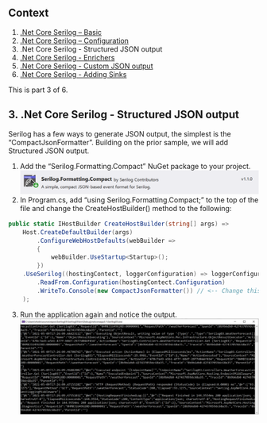 ## Context
1. [.Net Core Serilog – Basic](https://github.com/rtodosic/Serilog01/)
2. [.Net Core Serilog – Configuration](https://github.com/rtodosic/Serilog02/)
3. .Net Core Serilog - Structured JSON output
4. [.Net Core Serilog - Enrichers](https://github.com/rtodosic/Serilog04/)
5. [.Net Core Serilog - Custom JSON output](https://github.com/rtodosic/Serilog05/)
6. [.Net Core Serilog - Adding Sinks](https://github.com/rtodosic/Serilog06/)

This is part 3 of 6.

## 3. .Net Core Serilog - Structured JSON output

Serilog has a few ways to generate JSON output, the simplest is the “CompactJsonFormatter”. Building on the prior sample, we will add Structured JSON output.

1. Add the “Serilog.Formatting.Compact” NuGet package to your project. 
    ![Image alt text](Images/NuGet-Serilog-Compact.png?raw=true)
2. In Program.cs, add “using Serilog.Formatting.Compact;” to the top of the file and change the CreateHostBuilder() method to the following:
  ```C#
  public static IHostBuilder CreateHostBuilder(string[] args) =>
      Host.CreateDefaultBuilder(args)
          .ConfigureWebHostDefaults(webBuilder =>
          {
              webBuilder.UseStartup<Startup>();
          })
      .UseSerilog((hostingContect, loggerConfiguration) => loggerConfiguration
          .ReadFrom.Configuration(hostingContect.Configuration)
          .WriteTo.Console(new CompactJsonFormatter()) // <-- Change this line 
      );
  ```
  
3. Run the application again and notice the output. 
    ![Image alt text](Images/Console-Serilog-Compact.png?raw=true)
